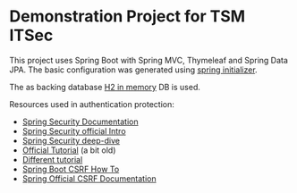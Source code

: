 # Demonstration Project for TSM ITSec

This project uses Spring Boot with Spring MVC, Thymeleaf and Spring Data JPA. The basic configuration was generated using
[spring initializer](https://start.spring.io/#!type=gradle-project&language=java&platformVersion=2.5.6&packaging=jar&jvmVersion=17&groupId=com.example.mse.itsec&artifactId=demonstration-service&name=demonstration-service&description=Demo%20project%20for%20Spring%20Boot&packageName=com.example.mse.itsec.demonstration-service&dependencies=web,thymeleaf,devtools,lombok,h2,data-jpa,validation).

The as backing database [H2 in memory](https://www.baeldung.com/spring-boot-h2-database) DB is used.

Resources used in authentication protection:

- [Spring Security Documentation]()
- [Spring Security official Intro](https://spring.io/guides/topicals/spring-security-architecture)
- [Spring Security deep-dive](https://www.marcobehler.com/guides/spring-security)
- [Official Tutorial](https://spring.io/guides/gs/securing-web/) (a bit old)
- [Different tutorial](https://roytuts.com/spring-boot-security-form-based-authentication/)
- [Spring Boot CSRF How To](https://www.baeldung.com/spring-security-csrf)
- [Spring Official CSRF Documentation](https://docs.spring.io/spring-security/site/docs/5.0.x/reference/html/csrf.html)

